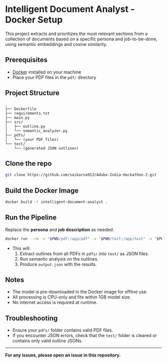 # Intelligent Document Analyst - Docker Setup

This project extracts and prioritizes the most relevant sections from a collection of documents based on a specific persona and job-to-be-done, using semantic embeddings and cosine similarity.

## Prerequisites

- [Docker](https://www.docker.com/products/docker-desktop) installed on your machine
- Place your PDF files in the `pdf/` directory

## Project Structure

```
.
├── Dockerfile
├── requirements.txt
├── main.py
├── src/
│   ├── outline.py
│   └── semantic_analyzer.py
├── pdfs/
│   └── (your PDF files)
└── test/
    └── (generated JSON outlines)
```
## Clone the repo
```sh
git clone https://github.com/saikarna913/Adobe-India-Hackathon-2.git
```

## Build the Docker Image

```sh
docker build -t intelligent-document-analyst .
```

## Run the Pipeline

Replace the **persona** and **job description** as needed.

```sh
docker run --rm -v "$PWD/pdf:/app/pdf" -v "$PWD/test:/app/test" -v "$PWD/output.json:/app/output.json" intelligent-document-analyst --persona "Travel Planner" --job "Plan a trip of 4 days for a group of 10 college friends." --output output.json

```

- This will:
  1. Extract outlines from all PDFs in `pdfs/` into `test/` as JSON files.
  2. Run semantic analysis on the outlines.
  3. Produce `output.json` with the results.

## Notes

- The model is pre-downloaded in the Docker image for offline use.
- All processing is CPU-only and fits within 1GB model size.
- No internet access is required at runtime.

## Troubleshooting

- Ensure your `pdfs/` folder contains valid PDF files.
- If you encounter JSON errors, check that the `test/` folder is cleared or contains only valid outline JSONs.

---

**For any issues, please open an issue in this repository.**
